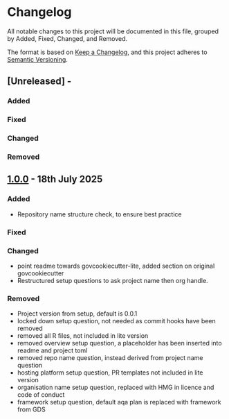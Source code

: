 # Changelog

All notable changes to this project will be documented in this file, grouped by Added, Fixed, Changed, and Removed.

The format is based on [Keep a Changelog](https://keepachangelog.com/en/1.1.0/),
and this project adheres to [Semantic Versioning](https://semver.org/spec/v2.0.0.html).

## [Unreleased] -

### Added

### Fixed

### Changed

### Removed

## [1.0.0] - 18th July 2025

### Added
- Repository name structure check, to ensure best practice

### Fixed

### Changed
- point readme towards govcookiecutter-lite, added section on original govcookiecutter
- Restructured setup questions to ask project name then org handle.

### Removed
- Project version from setup, default is 0.0.1
- locked down setup question, not needed as commit hooks have been removed
- removed all R files, not included in lite version
- removed overview setup question, a placeholder has been inserted into readme and project toml
- removed repo name question, instead derived from project name question
- hosting platform setup question, PR templates not included in lite version
- organisation name setup question, replaced with HMG in licence and code of conduct
- framework setup question, default aqa plan is replaced with framework from GDS


[1.0.0]: https://github.com/best-practice-and-impact/govcookiecutter-lite/tree/1.0.0

